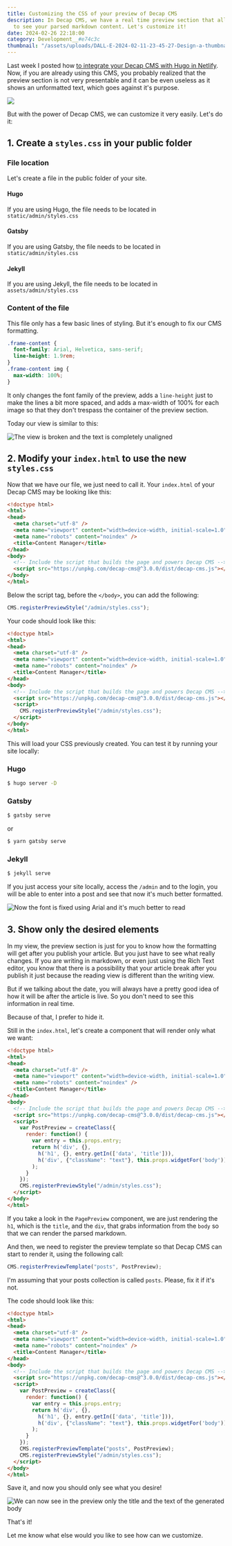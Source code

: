 ```yaml
---
title: Customizing the CSS of your preview of Decap CMS
description: In Decap CMS, we have a real time preview section that allows you
  to see your parsed markdown content. Let's customize it!
date: 2024-02-26 22:18:00
category: Development__#e74c3c
thumbnail: "/assets/uploads/DALL-E-2024-02-11-23-45-27-Design-a-thumbnail-for-Customizing-the-CSS-of-your-Preview-in-Decap-CMS-ensuring-the-image-visually-represents-the-concept-of-web-design-customizat.jpeg"
---
```

Last week I posted how [to integrate your Decap CMS with Hugo in Netlify](https://lucasyamamoto.com/decap-cms-with-hugo-in-netlify/). Now, if you are already using this CMS, you probably realized that the preview section is not very presentable and it can be even useless as it shows an unformatted text, which goes against it's purpose. 

![](/assets/uploads/scr-20240205-qxrw.png)

But with the power of Decap CMS, we can customize it very easily. Let's do it:

## 1. Create a `styles.css` in your public folder

### File location

Let's create a file in the public folder of your site. 

#### Hugo

If you are using Hugo, the file needs to be located in `static/admin/styles.css`

#### Gatsby

If you are using Gatsby, the file needs to be located in `static/admin/styles.css`

#### Jekyll

If you are using Jekyll, the file needs to be located in `assets/admin/styles.css`

### Content of the file

This file only has a few basic lines of styling. But it's enough to fix our CMS formatting.

```css
.frame-content {
  font-family: Arial, Helvetica, sans-serif;
  line-height: 1.9rem;
}
.frame-content img {
  max-width: 100%;
}
```

It only changes the font family of the preview, adds a `line-height` just to make the lines a bit more spaced, and adds a max-width of 100% for each image so that they don't trespass the container of the preview section.

Today our view is similar to this:

![The view is broken and the text is completely unaligned](/assets/uploads/scr-20240205-rdvo.png "Broken view")

## 2. Modify your `index.html` to use the new `styles.css`

Now that we have our file, we just need to call it. Your `index.html` of your Decap CMS may be looking like this:

```html
<!doctype html>
<html>
<head>
  <meta charset="utf-8" />
  <meta name="viewport" content="width=device-width, initial-scale=1.0" />
  <meta name="robots" content="noindex" />
  <title>Content Manager</title>
</head>
<body>
  <!-- Include the script that builds the page and powers Decap CMS -->
  <script src="https://unpkg.com/decap-cms@^3.0.0/dist/decap-cms.js"></script>
</body>
</html>
```

Below the script tag, before the `</body>`, you can add the following:

```javascript
CMS.registerPreviewStyle("/admin/styles.css");
```

Your code should look like this:

```html
<!doctype html>
<html>
<head>
  <meta charset="utf-8" />
  <meta name="viewport" content="width=device-width, initial-scale=1.0" />
  <meta name="robots" content="noindex" />
  <title>Content Manager</title>
</head>
<body>
  <!-- Include the script that builds the page and powers Decap CMS -->
  <script src="https://unpkg.com/decap-cms@^3.0.0/dist/decap-cms.js"></script>
  <script>
    CMS.registerPreviewStyle("/admin/styles.css");
  </script>
</body>
</html>
```

This will load your CSS previously created. You can test it by running your site locally:

### Hugo

```bash
$ hugo server -D
```

### Gatsby

```bash
$ gatsby serve
```

or

```bash
$ yarn gatsby serve
```

### Jekyll

```bash
$ jekyll serve
```

If you just access your site locally, access the `/admin` and to the login, you will be able to enter into a post and see that now it's much better formatted.

![Now the font is fixed using Arial and it's much better to read](/assets/uploads/scr-20240205-rgzx.png "Fixed font")

## 3. Show only the desired elements

In my view, the preview section is just for you to know how the formatting will get after you publish your article. But you just have to see what really changes. If you are writing in markdown, or even just using the Rich Text editor, you know that there is a possibility that your article break after you publish it just because the reading view is different than the writing view.

But if we talking about the date, you will always have a pretty good idea of how it will be after the article is live. So you don't need to see this information in real time.

Because of that, I prefer to hide it. 

Still in the `index.html`, let's create a component that will render only what we want:

```html
<!doctype html>
<html>
<head>
  <meta charset="utf-8" />
  <meta name="viewport" content="width=device-width, initial-scale=1.0" />
  <meta name="robots" content="noindex" />
  <title>Content Manager</title>
</head>
<body>
  <!-- Include the script that builds the page and powers Decap CMS -->
  <script src="https://unpkg.com/decap-cms@^3.0.0/dist/decap-cms.js"></script>
  <script>
    var PostPreview = createClass({
      render: function() {
        var entry = this.props.entry;
        return h('div', {},
          h('h1', {}, entry.getIn(['data', 'title'])),
          h('div', {"className": "text"}, this.props.widgetFor('body'))
        );
      }
    });
    CMS.registerPreviewStyle("/admin/styles.css");
  </script>
</body>
</html>
```

If you take a look in the `PagePreview` component, we are just rendering the `h1`, which is the `title`, and the `div`, that grabs information from the `body` so that we can render the parsed markdown.

And then, we need to register the preview template so that Decap CMS can start to render it, using the following call:

```javascript
CMS.registerPreviewTemplate("posts", PostPreview);
```

I'm assuming that your posts collection is called `posts`. Please, fix it if it's not.

The code should look like this:

```html
<!doctype html>
<html>
<head>
  <meta charset="utf-8" />
  <meta name="viewport" content="width=device-width, initial-scale=1.0" />
  <meta name="robots" content="noindex" />
  <title>Content Manager</title>
</head>
<body>
  <!-- Include the script that builds the page and powers Decap CMS -->
  <script src="https://unpkg.com/decap-cms@^3.0.0/dist/decap-cms.js"></script>
  <script>
    var PostPreview = createClass({
      render: function() {
        var entry = this.props.entry;
        return h('div', {},
          h('h1', {}, entry.getIn(['data', 'title'])),
          h('div', {"className": "text"}, this.props.widgetFor('body'))
        );
      }
    });
    CMS.registerPreviewTemplate("posts", PostPreview);
    CMS.registerPreviewStyle("/admin/styles.css");
  </script>
</body>
</html>
```

Save it, and now you should only see what you desire!

![We can now see in the preview only the title and the text of the generated body](/assets/uploads/scr-20240205-rmep.png "Final result")

That's it! 

Let me know what else would you like to see how can we customize.

